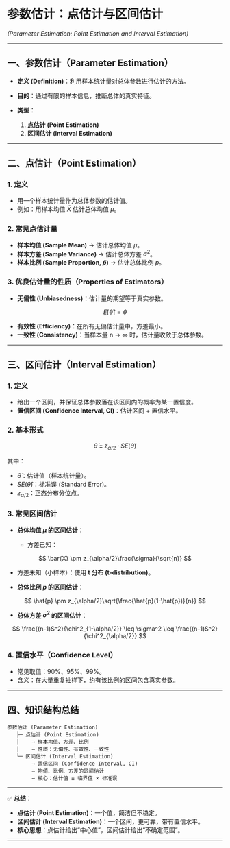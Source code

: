 

# 参数估计：点估计与区间估计

*(Parameter Estimation: Point Estimation and Interval Estimation)*

---

## 一、参数估计（Parameter Estimation）

* **定义 (Definition)**：利用样本统计量对总体参数进行估计的方法。
* **目的**：通过有限的样本信息，推断总体的真实特征。
* **类型**：

  1. **点估计 (Point Estimation)**
  2. **区间估计 (Interval Estimation)**

---

## 二、点估计（Point Estimation）

### 1. 定义

* 用一个样本统计量作为总体参数的估计值。
* 例如：用样本均值 $\bar{X}$ 估计总体均值 $\mu$。

### 2. 常见点估计量

* **样本均值 (Sample Mean)** → 估计总体均值 $\mu$。
* **样本方差 (Sample Variance)** → 估计总体方差 $\sigma^2$。
* **样本比例 (Sample Proportion, $\hat{p}$)** → 估计总体比例 $p$。

### 3. 优良估计量的性质（Properties of Estimators）

* **无偏性 (Unbiasedness)**：估计量的期望等于真实参数。

$$
E[\hat{\theta}] = \theta
$$
* **有效性 (Efficiency)**：在所有无偏估计量中，方差最小。
* **一致性 (Consistency)**：当样本量 n → ∞ 时，估计量收敛于总体参数。

---

## 三、区间估计（Interval Estimation）

### 1. 定义

* 给出一个区间，并保证总体参数落在该区间内的概率为某一置信度。
* **置信区间 (Confidence Interval, CI)**：估计区间 + 置信水平。

### 2. 基本形式

$$
\hat{\theta} \pm z_{\alpha/2} \cdot SE(\hat{\theta})
$$

其中：

* $\hat{\theta}$：估计值（样本统计量）。
* $SE(\hat{\theta})$：标准误 (Standard Error)。
* $z_{\alpha/2}$：正态分布分位点。

### 3. 常见区间估计

* **总体均值 $\mu$ 的区间估计**：

  * 方差已知：

$$
\bar{X} \pm z_{\alpha/2}\frac{\sigma}{\sqrt{n}}
$$
  * 方差未知（小样本）：使用 **t 分布 (t-distribution)**。

* **总体比例 $p$ 的区间估计**：

$$
\hat{p} \pm z_{\alpha/2}\sqrt{\frac{\hat{p}(1-\hat{p})}{n}}
$$

* **总体方差 $\sigma^2$ 的区间估计**：

$$
\frac{(n-1)S^2}{\chi^2_{1-\alpha/2}} \leq \sigma^2 \leq \frac{(n-1)S^2}{\chi^2_{\alpha/2}}
$$

### 4. 置信水平（Confidence Level）

* 常见取值：90%、95%、99%。
* 含义：在大量重复抽样下，约有该比例的区间包含真实参数。

---

## 四、知识结构总结

```
参数估计 (Parameter Estimation)
   ├─ 点估计 (Point Estimation)
   │    → 样本均值、方差、比例
   │    → 性质：无偏性、有效性、一致性
   └─ 区间估计 (Interval Estimation)
        → 置信区间 (Confidence Interval, CI)
        → 均值、比例、方差的区间估计
        → 核心：估计值 ± 临界值 × 标准误
```

---

✅ **总结**：

* **点估计 (Point Estimation)**：一个值，简洁但不稳定。
* **区间估计 (Interval Estimation)**：一个区间，更可靠，带有置信水平。
* **核心思想**：点估计给出“中心值”，区间估计给出“不确定范围”。

---


